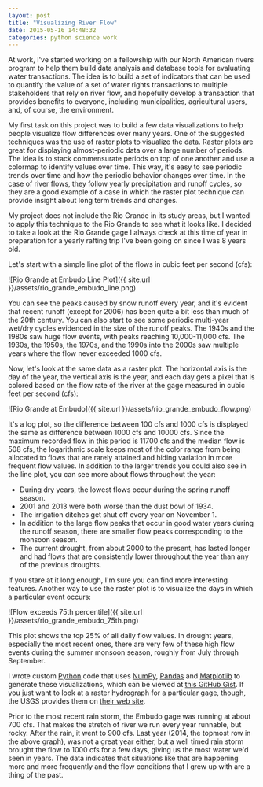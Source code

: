 ```yaml
---
layout: post
title: "Visualizing River Flow"
date: 2015-05-16 14:48:32
categories: python science work
---
```


At work, I've started working on a fellowship with our North American rivers
program to help them build data analysis and database tools for evaluating
water transactions. The idea is to build a set of indicators that can be used
to quantify the value of a set of water rights transactions to multiple
stakeholders that rely on river flow, and hopefully develop a transaction that
provides benefits to everyone, including municipalities, agricultural users,
and, of course, the environment.

My first task on this project was to build a few data visualizations to help
people visualize flow differences over many years. One of the suggested
techniques was the use of raster plots to visualize the data. Raster plots are
great for displaying almost-periodic data over a large number of periods. The
idea is to stack commensurate periods on top of one another and use a colormap
to identify values over time. This way, it's easy to see periodic trends over
time and how the periodic behavior changes over time. In the case of river
flows, they follow yearly precipitation and runoff cycles, so they are a
good example of a case in which the raster plot technique can provide
insight about long term trends and changes.

My project does not include the Rio Grande in its study areas, but I wanted to
apply this technique to the Rio Grande to see what it looks like. I decided to
take a look at the Rio Grande gage I always check at this time of year in
preparation for a yearly rafting trip I've been going on since I was 8 years
old.

Let's start with a simple line plot of the flows in cubic feet per second (cfs):

![Rio Grande at Embudo Line Plot]({{ site.url }}/assets/rio_grande_embudo_line.png)

You can see the peaks caused by snow runoff every year, and it's evident that
recent runoff (except for 2006) has been quite a bit less than much of the 20th
century. You can also start to see some periodic multi-year wet/dry cycles
evidenced in the size of the runoff peaks. The 1940s and the 1980s saw huge
flow events, with peaks reaching 10,000-11,000 cfs. The 1930s, the 1950s, the
1970s, and the 1990s into the 2000s saw multiple years where the flow never
exceeded 1000 cfs.

Now, let's look at the same data as a raster plot. The horizontal axis is the
day of the year, the vertical axis is the year, and each day gets a pixel that
is colored based on the flow rate of the river at the gage measured in cubic
feet per second (cfs):

![Rio Grande at Embudo]({{ site.url }}/assets/rio_grande_embudo_flow.png)

It's a log plot, so the difference between 100 cfs and 1000 cfs is displayed
the same as difference between 1000 cfs and 10000 cfs. Since the maximum
recorded flow in this period is 11700 cfs and the median flow is 508 cfs, the
logarithmic scale keeps most of the color range from being allocated to flows
that are rarely attained and hiding variation in more frequent flow values. In
addition to the larger trends you could also see in the line plot, you can see
more about flows throughout the year:

* During dry years, the lowest flows occur during the spring runoff season.
* 2001 and 2013 were both worse than the dust bowl of 1934.
* The irrigation ditches get shut off every year on November 1.
* In addition to the large flow peaks that occur in good water years during the
  runoff season, there are smaller flow peaks corresponding to the monsoon
  season.
* The current drought, from about 2000 to the present, has lasted longer and
  had flows that are consistently lower throughout the year than any of the
  previous droughts.

If you stare at it long enough, I'm sure you can find more interesting
features. Another way to use the raster plot is to visualize the days in
which a particular event occurs:

![Flow exceeds 75th percentile]({{ site.url }}/assets/rio_grande_embudo_75th.png)

This plot shows the top 25% of all daily flow values. In drought years,
especially the most recent ones, there are very few of these high flow events
during the summer monsoon season, roughly from July through September. 

I wrote custom [Python](http://www.python.org) code that uses
[NumPy](http://numpy.org), [Pandas](http://pandas.pydata.org) and
[Matplotlib](http://matplotlib.org) to generate these visualizations,
which can be viewed at 
[this GitHub Gist](https://gist.github.com/wdicharry/b549bc3b278456121700).
 If you just want to look at a raster hydrograph for a particular gage, though,
the USGS provides them on
[their web site](http://waterwatch.usgs.gov/?id=wwchart_rastergraph).

Prior to the most recent rain storm, the Embudo gage was running at about 700
cfs. That makes the stretch of river we run every year runnable, but rocky.
After the rain, it went to 900 cfs. Last year (2014, the topmost row in the
above graph), was not a great year either, but a well timed rain storm brought
the flow to 1000 cfs for a few days, giving us the most water we'd seen in
years. The data indicates that situations like that are happening more and
more frequently and the flow conditions that I grew up with are a thing of the
past.

